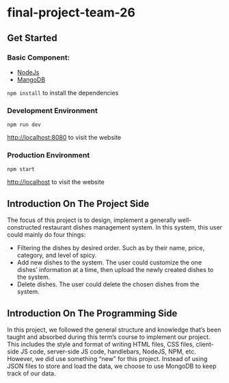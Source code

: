 # final-project-team-26

## Get Started

### **Basic Component:**

* [NodeJs](https://nodejs.org/en/)
* [MangoDB](https://docs.mongodb.com/manual/installation/)

`npm install` to install the dependencies

### Development Environment

`npm run dev`

[http://localhost:8080](http://localhost:8080) to visit the website

### Production Environment

`npm start`

[http://localhost](http://localhost) to visit the website

## Introduction On The Project Side

The focus of this project is to design, implement a generally well-constructed restaurant dishes management system. In this system, this user could mainly do four things:
   * Filtering the dishes by desired order. Such as by their name, price, category, and level of spicy.
   * Add new dishes to the system. The user could customize the one dishes’ information at a time, then upload the newly created dishes to the system.
   * Delete dishes. The user could delete the chosen dishes from the system.
 
## Introduction On The Programming Side
In this project, we followed the general structure and knowledge that’s been taught and absorbed during this term’s course to implement our project. This includes the style and format of writing HTML files, CSS files, client-side JS code, server-side JS code, handlebars, NodeJS, NPM, etc.
However, we did use something “new” for this project. Instead of using JSON files to store and load the data, we choose to use MongoDB to keep track of our data.
